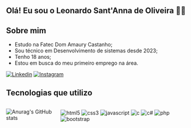 ## Olá! Eu sou o Leonardo Sant'Anna de Oliveira 👋🏻

## Sobre mim

- Estudo na Fatec Dom Amaury Castanho;
- Sou técnico em Desenvolvimento de sistemas desde 2023;
- Tenho 18 anos;
- Estou em busca do meu primeiro emprego na área.

[![Linkedin](https://img.shields.io/badge/LinkedIn-0077B5?style=for-the-badge&logo=linkedin&logoColor=white)](https://www.linkedin.com/in/leonardo-santanna-de-oliveira-273183223/)
[![Instagram](https://img.shields.io/badge/Instagram-E4405F?style=for-the-badge&logo=instagram&logoColor=white)](https://www.instagram.com/leosantannx/)

## Tecnologias que utilizo

<div style="display: flex">

![Anurag's GitHub stats](https://github-readme-stats.vercel.app/api?username=santannal&show_icons=true&theme=radical)

<div style="display: inline_block"><br/>

<img style="align=center" alt="html5" src="https://img.shields.io/badge/HTML5-E34F26?style=for-the-badge&logo=html5&logoColor=white">
<img style="align=center" alt="css3" src="https://img.shields.io/badge/CSS3-1572B6?style=for-the-badge&logo=css3&logoColor=white">
<img style="align=center" alt="javascript" src="https://img.shields.io/badge/JavaScript-323330?style=for-the-badge&logo=javascript&logoColor=F7DF1E">
<img style="align=center" alt="c" src="https://img.shields.io/badge/C-00599C?style=for-the-badge&logo=c&logoColor=white">
<img style="align=center" alt="c#" src="https://img.shields.io/badge/C%23-239120?style=for-the-badge&logo=c-sharp&logoColor=white">
<img style="align=center" alt="php" src="https://img.shields.io/badge/PHP-777BB4?style=for-the-badge&logo=php&logoColor=white">
<img style="align=center" alt="bootstrap" src="https://img.shields.io/badge/Bootstrap-563D7C?style=for-the-badge&logo=bootstrap&logoColor=white">

